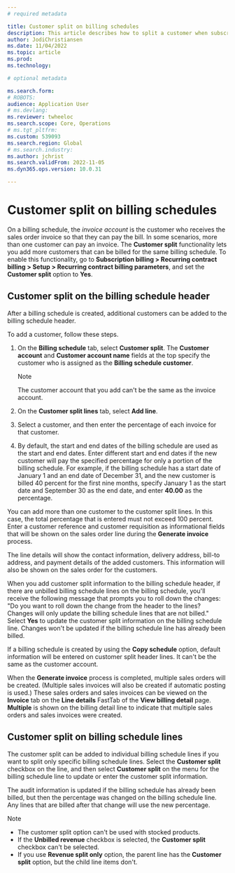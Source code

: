 ```yaml
---
# required metadata

title: Customer split on billing schedules
description: This article describes how to split a customer when subscription billing is used. 
author: JodiChristiansen
ms.date: 11/04/2022
ms.topic: article
ms.prod: 
ms.technology: 

# optional metadata

ms.search.form:  
# ROBOTS: 
audience: Application User
# ms.devlang: 
ms.reviewer: twheeloc
ms.search.scope: Core, Operations
# ms.tgt_pltfrm: 
ms.custom: 539093
ms.search.region: Global
# ms.search.industry: 
ms.author: jchrist
ms.search.validFrom: 2022-11-05
ms.dyn365.ops.version: 10.0.31

---
```

# Customer split on billing schedules

On a billing schedule, the *invoice account* is the customer who receives the sales order invoice so that they can pay the bill. In some scenarios, more than one customer can pay an invoice. The **Customer split** functionality lets you add more customers that can be billed for the same billing schedule. To enable this functionality, go to **Subscription billing \> Recurring contract billing \> Setup \> Recurring contract billing parameters**, and set the **Customer split** option to **Yes**.

## Customer split on the billing schedule header

After a billing schedule is created, additional customers can be added to the billing schedule header.

To add a customer, follow these steps.

1. On the **Billing schedule** tab, select **Customer split**. The **Customer account** and **Customer account name** fields at the top specify the customer who is assigned as the **Billing schedule customer**.

    > [!NOTE]
    > The customer account that you add can't be the same as the invoice account.

2. On the **Customer split lines** tab, select **Add line**.
3. Select a customer, and then enter the percentage of each invoice for that customer.
4. By default, the start and end dates of the billing schedule are used as the start and end dates. Enter different start and end dates if the new customer will pay the specified percentage for only a portion of the billing schedule. For example, if the billing schedule has a start date of January 1 and an end date of December 31, and the new customer is billed 40 percent for the first nine months, specify January 1 as the start date and September 30 as the end date, and enter **40.00** as the percentage.

You can add more than one customer to the customer split lines. In this case, the total percentage that is entered must not exceed 100 percent. Enter a customer reference and customer requisition as informational fields that will be shown on the sales order line during the **Generate invoice** process.

The line details will show the contact information, delivery address, bill-to address, and payment details of the added customers. This information will also be shown on the sales order for the customers.

When you add customer split information to the billing schedule header, if there are unbilled billing schedule lines on the billing schedule, you'll receive the following message that prompts you to roll down the changes: "Do you want to roll down the change from the header to the lines? Changes will only update the billing schedule lines that are not billed." Select **Yes** to update the customer split information on the billing schedule line. Changes won't be updated if the billing schedule line has already been billed.

If a billing schedule is created by using the **Copy schedule** option, default information will be entered on customer split header lines. It can't be the same as the customer account.

When the **Generate invoice** process is completed, multiple sales orders will be created. (Multiple sales invoices will also be created if automatic posting is used.) These sales orders and sales invoices can be viewed on the **Invoice** tab on the **Line details** FastTab of the **View billing detail** page. **Multiple** is shown on the billing detail line to indicate that multiple sales orders and sales invoices were created.

## Customer split on billing schedule lines

The customer split can be added to individual billing schedule lines if you want to split only specific billing schedule lines. Select the **Customer split** checkbox on the line, and then select **Customer split** on the menu for the billing schedule line to update or enter the customer split information.

The audit information is updated if the billing schedule has already been billed, but then the percentage was changed on the billing schedule line. Any lines that are billed after that change will use the new percentage.

> [!NOTE]
> - The customer split option can't be used with stocked products.
> - If the **Unbilled revenue** checkbox is selected, the **Customer split** checkbox can't be selected.
> - If you use **Revenue split only** option, the parent line has the **Customer split** option, but the child line items don't.
